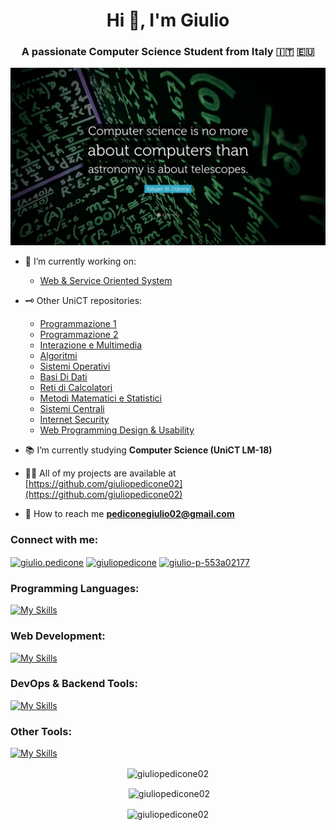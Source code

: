 <h1 align="center">Hi 👋, I'm Giulio</h1>
<h3 align="center">A passionate Computer Science Student from Italy 🇮🇹 🇪🇺</h3>

<p align="center"><img src="./Dijkstra.jpg" width=700></p>

- 🔦 I’m currently working on:
  - [Web & Service Oriented System](https://github.com/giuliopedicone02/Web-Service-Oriented-System)

- 🗝 Other UniCT repositories: 
  -   [Programmazione 1](https://github.com/giuliopedicone02/Programmazione1)
  -   [Programmazione 2](https://github.com/giuliopedicone02/Programmazione2)
  -   [Interazione e Multimedia](https://github.com/giuliopedicone02/Processing)
  -   [Algoritmi](https://github.com/giuliopedicone02/Algoritmi)
  -   [Sistemi Operativi](https://github.com/giuliopedicone02/SistemiOperativi)
  -   [Basi Di Dati](https://github.com/giuliopedicone02/Database)
  -   [Reti di Calcolatori](https://github.com/giuliopedicone02/RetiDiCalcolatori)
  -   [Metodi Matematici e Statistici](https://github.com/giuliopedicone02/Metodi-Matematici-e-Statistici)
  -   [Sistemi Centrali](https://github.com/giuliopedicone02/SistemiCentrali)
  -   [Internet Security](https://github.com/giuliopedicone02/Internet-Security)
  -   [Web Programming Design & Usability](https://github.com/giuliopedicone02/Web-Programming)

- 📚 I’m currently studying **Computer Science (UniCT LM-18)**

- 👨‍💻 All of my projects are available at [https://github.com/giuliopedicone02](https://github.com/giuliopedicone02)

- 📧 How to reach me **pediconegiulio02@gmail.com**

<h3 align="left">Connect with me:</h3>
<p align="left">
<a href="https://fb.com/giulio.pedicone" target="blank"><img align="center" src="https://raw.githubusercontent.com/rahuldkjain/github-profile-readme-generator/master/src/images/icons/Social/facebook.svg" alt="giulio.pedicone" height="30" width="40" /></a>
<a href="https://instagram.com/giuliopedicone" target="blank"><img align="center" src="https://raw.githubusercontent.com/rahuldkjain/github-profile-readme-generator/master/src/images/icons/Social/instagram.svg" alt="giuliopedicone" height="30" width="40" /></a>
<a href="https://www.linkedin.com/in/giulio-p-553a02177/" target="blank"><img align="center" src="https://upload.wikimedia.org/wikipedia/commons/thumb/c/ca/LinkedIn_logo_initials.png/600px-LinkedIn_logo_initials.png" alt="giulio-p-553a02177" height="30" width="30" /></a>
</p>

<h3 align="left">Programming Languages:</h3>

[![My Skills](https://skillicons.dev/icons?i=c,cpp,java,python,processing)](https://skillicons.dev)

<h3 align="left">Web Development:</h3>

[![My Skills](https://skillicons.dev/icons?i=html,css,js,nodejs,php,bootstrap,wordpress,laravel)](https://skillicons.dev)

<h3 align="left">DevOps & Backend Tools:</h3>

[![My Skills](https://skillicons.dev/icons?i=docker,spring,maven)](https://skillicons.dev)

<h3 align="left">Other Tools:</h3>

[![My Skills](https://skillicons.dev/icons?i=git,github,latex)](https://skillicons.dev)

<p align="center"><img align="center" src="https://github-readme-stats.vercel.app/api/top-langs?username=giuliopedicone02&show_icons=true&locale=en&layout=compact" alt="giuliopedicone02" /></p>

<p align="center">&nbsp;<img align="center" src="https://github-readme-stats.vercel.app/api?username=giuliopedicone02&show_icons=true&locale=en" alt="giuliopedicone02" /></p>

<p align="center"><img align="center" src="https://github-readme-streak-stats.herokuapp.com/?user=giuliopedicone02&" alt="giuliopedicone02" /></p>
